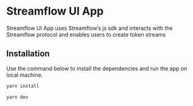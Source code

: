 # Streamflow UI App

Streamflow UI App uses Streamflow’s js sdk and interacts with the Streamflow protocol and enables users to create token streams

## Installation

Use the command below to install the dependencies and run the app on local machine.

```bash
yarn install
```

```bash
yarn dev
